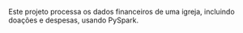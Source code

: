 

Este projeto processa os dados financeiros de uma igreja, incluindo doações e despesas, usando PySpark.




